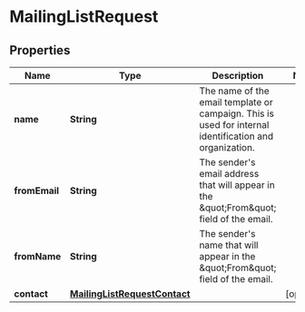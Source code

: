 

# MailingListRequest


## Properties

| Name | Type | Description | Notes |
|------------ | ------------- | ------------- | -------------|
|**name** | **String** | The name of the email template or campaign. This is used for internal identification and organization. |  |
|**fromEmail** | **String** | The sender&#39;s email address that will appear in the \&quot;From\&quot; field of the email. |  |
|**fromName** | **String** | The sender&#39;s name that will appear in the \&quot;From\&quot; field of the email. |  |
|**contact** | [**MailingListRequestContact**](MailingListRequestContact.md) |  |  [optional] |



